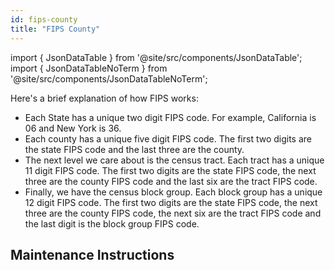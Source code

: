 ```yaml
---
id: fips-county
title: "FIPS County"
---
```


import { JsonDataTable } from '@site/src/components/JsonDataTable';
import { JsonDataTableNoTerm } from '@site/src/components/JsonDataTableNoTerm';

Here's a brief explanation of how FIPS works:
- Each State has a unique two digit FIPS code. For example, California is 06 and New York is 36.
- Each county has a unique five digit FIPS code. The first two digits are the state FIPS code and the last three are
the county. 
- The next level we care about is the census tract. Each tract has a unique 11 digit FIPS code. The first two digits
are the state FIPS code, the next three are the county FIPS code and the last six are the tract FIPS code.
- Finally, we have the census block group. Each block group has a unique 12 digit FIPS code. The first two digits
are the state FIPS code, the next three are the county FIPS code, the next six are the tract FIPS code and the last
digit is the block group FIPS code.

<JsonDataTable  jsonPath="nodes.seed\.the_tuva_project\.reference_data__fips_county.columns" />

## Maintenance Instructions

